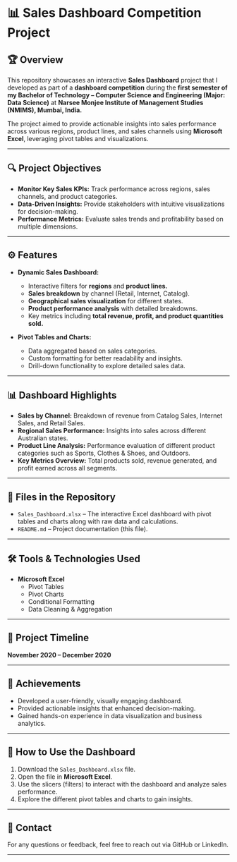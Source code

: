 # 📊 Sales Dashboard Competition Project

## 🏆 Overview
This repository showcases an interactive **Sales Dashboard** project that I developed as part of a **dashboard competition** during the **first semester of my Bachelor of Technology – Computer Science and Engineering (Major: Data Science)** at **Narsee Monjee Institute of Management Studies (NMIMS), Mumbai, India.** 

The project aimed to provide actionable insights into sales performance across various regions, product lines, and sales channels using **Microsoft Excel**, leveraging pivot tables and visualizations.

---

## 🔍 Project Objectives
- **Monitor Key Sales KPIs:** Track performance across regions, sales channels, and product categories.
- **Data-Driven Insights:** Provide stakeholders with intuitive visualizations for decision-making.
- **Performance Metrics:** Evaluate sales trends and profitability based on multiple dimensions.

---

## ⚙️ Features
- **Dynamic Sales Dashboard:** 
  - Interactive filters for **regions** and **product lines.**
  - **Sales breakdown** by channel (Retail, Internet, Catalog).
  - **Geographical sales visualization** for different states.
  - **Product performance analysis** with detailed breakdowns.
  - Key metrics including **total revenue, profit, and product quantities sold.**

- **Pivot Tables and Charts:** 
  - Data aggregated based on sales categories.
  - Custom formatting for better readability and insights.
  - Drill-down functionality to explore detailed sales data.

---

## 📊 Dashboard Highlights

- **Sales by Channel:** Breakdown of revenue from Catalog Sales, Internet Sales, and Retail Sales.
- **Regional Sales Performance:** Insights into sales across different Australian states.
- **Product Line Analysis:** Performance evaluation of different product categories such as Sports, Clothes & Shoes, and Outdoors.
- **Key Metrics Overview:** Total products sold, revenue generated, and profit earned across all segments.

---

## 📂 Files in the Repository
- `Sales_Dashboard.xlsx` – The interactive Excel dashboard with pivot tables and charts along with raw data and calculations.
- `README.md` – Project documentation (this file).

---

## 🛠 Tools & Technologies Used
- **Microsoft Excel**
  - Pivot Tables
  - Pivot Charts
  - Conditional Formatting
  - Data Cleaning & Aggregation

---

## 📅 Project Timeline
**November 2020 – December 2020**

---

## 🏅 Achievements
- Developed a user-friendly, visually engaging dashboard.
- Provided actionable insights that enhanced decision-making.
- Gained hands-on experience in data visualization and business analytics.

---

## 🚀 How to Use the Dashboard
1. Download the `Sales_Dashboard.xlsx` file.
2. Open the file in **Microsoft Excel**.
3. Use the slicers (filters) to interact with the dashboard and analyze sales performance.
4. Explore the different pivot tables and charts to gain insights.

---

## 📧 Contact
For any questions or feedback, feel free to reach out via GitHub or LinkedIn.

---
